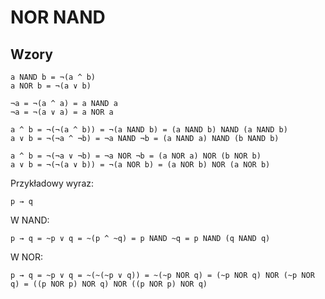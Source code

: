 # NOR NAND

## Wzory

```
a NAND b = ¬(a ^ b)
a NOR b = ¬(a ∨ b)
```

```
¬a = ¬(a ^ a) = a NAND a
¬a = ¬(a ∨ a) = a NOR a
```

```
a ^ b = ¬(¬(a ^ b)) = ¬(a NAND b) = (a NAND b) NAND (a NAND b)
a ∨ b = ¬(¬a ^ ¬b) = ¬a NAND ¬b = (a NAND a) NAND (b NAND b)
```

```
a ^ b = ¬(¬a ∨ ¬b) = ¬a NOR ¬b = (a NOR a) NOR (b NOR b)
a ∨ b = ¬(¬(a ∨ b)) = ¬(a NOR b) = (a NOR b) NOR (a NOR b)
```

Przykładowy wyraz:

    p → q

W NAND:

    p → q = ~p ∨ q = ~(p ^ ~q) = p NAND ~q = p NAND (q NAND q)

W NOR:

    p → q = ~p ∨ q = ~(~(~p ∨ q)) = ~(~p NOR q) = (~p NOR q) NOR (~p NOR q) = ((p NOR p) NOR q) NOR ((p NOR p) NOR q)